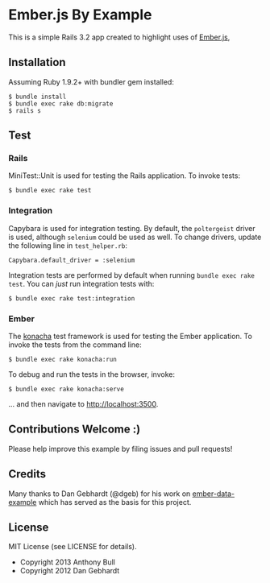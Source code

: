 # Ember.js By Example 

This is a simple Rails 3.2 app created to highlight uses of [Ember.js](https://github.com/emberjs/ember.js),

## Installation

Assuming Ruby 1.9.2+ with bundler gem installed:

    $ bundle install
    $ bundle exec rake db:migrate
    $ rails s

## Test

### Rails

MiniTest::Unit is used for testing the Rails application. To invoke tests:

    $ bundle exec rake test

### Integration

Capybara is used for integration testing. By default, the `poltergeist` driver is used, although `selenium` could be used as well.
To change drivers, update the following line in `test_helper.rb`:

    Capybara.default_driver = :selenium

Integration tests are performed by default when running `bundle exec rake test`. You can *just* run integration tests with:

    $ bundle exec rake test:integration

### Ember

The [konacha](https://github.com/jfirebaugh/konacha) test framework is used for testing the Ember application.
To invoke the tests from the command line:

    $ bundle exec rake konacha:run

To debug and run the tests in the browser, invoke:

    $ bundle exec rake konacha:serve

... and then navigate to [http://localhost:3500](http://localhost:3500).

## Contributions Welcome :)

Please help improve this example by filing issues and pull requests!

## Credits 

Many thanks to Dan Gebhardt (@dgeb) for his work on
[ember-data-example](https://github.com/dgeb/ember_data_example) which
has served as the basis for this project. 

## License

MIT License (see LICENSE for details).

* Copyright 2013 Anthony Bull 
* Copyright 2012 Dan Gebhardt 
